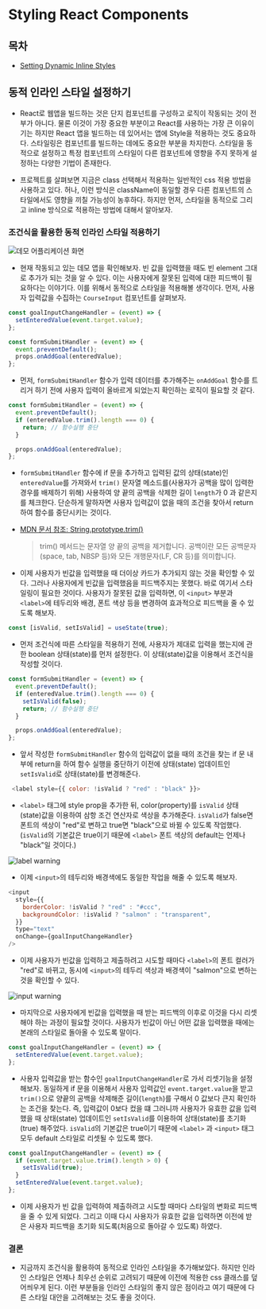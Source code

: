 # Styling React Components

## 목차

- [Setting Dynamic Inline Styles](#동적-인라인-스타일-설정하기)

## 동적 인라인 스타일 설정하기

- React로 웹앱을 빌드하는 것은 단지 컴포넌트를 구성하고 로직이 작동되는 것이 전부가 아니다. 물론 이것이 가장 중요한 부분이고 React를 사용하는 가장 큰 이유이기는 하지만 React 앱을 빌드하는 데 있어서는 앱에 Style을 적용하는 것도 중요하다. 스타일링은 컴포넌트를 빌드하는 데에도 중요한 부분을 차지한다. 스타일을 동적으로 설정하고 특정 컴포넌트의 스타일이 다른 컴포넌트에 영향을 주지 못하게 설정하는 다양한 기법이 존재한다.

- 프로젝트를 살펴보면 지금은 class 선택해서 적용하는 일반적인 css 적용 방법을 사용하고 있다. 허나, 이런 방식은 className이 동일할 경우 다른 컴포넌트의 스타일에서도 영향을 끼칠 가능성이 농후하다. 하지만 먼저, 스타일을 동적으로 그리고 inline 방식으로 적용하는 방법에 대해서 알아보자.

### 조건식을 활용한 동적 인라인 스타일 적용하기

![데모 어플리케이션 화면](https://user-images.githubusercontent.com/53133662/157377938-b24e7cd2-40f0-48cf-9644-4c4dc8035b15.png)

- 현재 작동되고 있는 데모 앱을 확인해보자. 빈 값을 입력했을 때도 빈 element 그대로 추가가 되는 것을 알 수 있다. 이는 사용자에게 잘못된 입력에 대한 피드백이 필요하다는 이야기다. 이를 위해서 동적으로 스타일을 적용해볼 생각이다. 먼저, 사용자 입력값을 수집하는 `CourseInput` 컴포넌트를 살펴보자.

```js
const goalInputChangeHandler = (event) => {
  setEnteredValue(event.target.value);
};

const formSubmitHandler = (event) => {
  event.preventDefault();
  props.onAddGoal(enteredValue);
};
```

- 먼저, `formSubmitHandler` 함수가 입력 데이터를 추가해주는 `onAddGoal` 함수를 트리거 하기 전에 사용자 입력이 올바르게 되었는지 확인하는 로직이 필요할 것 같다.

```js
const formSubmitHandler = (event) => {
  event.preventDefault();
  if (enteredValue.trim().length === 0) {
    return; // 함수실행 중단
  }

  props.onAddGoal(enteredValue);
};
```

- `formSubmitHandler` 함수에 if 문을 추가하고 입력된 값의 상태(state)인 `enteredValue`를 가져와서 `trim()` 문자열 메소드를(사용자가 공백을 많이 입력한 경우를 배제하기 위해) 사용하여 양 끝의 공백을 삭제한 길이 `length`가 0 과 같은지를 체크한다. 단순하게 말하자면 사용자 입력값이 없을 때의 조건을 찾아서 return 하여 함수를 중단시키는 것이다.
- [MDN 문서 참조: String.prototype.trim()](https://developer.mozilla.org/ko/docs/Web/JavaScript/Reference/Global_Objects/String/Trim)

  > trim() 메서드는 문자열 양 끝의 공백을 제거합니다. 공백이란 모든 공백문자(space, tab, NBSP 등)와 모든 개행문자(LF, CR 등)를 의미합니다.

- 이제 사용자가 빈값을 입력했을 때 더이상 카드가 추가되지 않는 것을 확인할 수 있다. 그러나 사용자에게 빈값을 입력했음을 피드백주지는 못했다. 바로 여기서 스타일링이 필요한 것이다. 사용자가 잘못된 값을 입력하면, 이 `<input>` 부분과 `<label>`에 테두리와 배경, 폰트 색상 등을 변경하여 효과적으로 피드백을 줄 수 있도록 해보자.

```js
const [isValid, setIsValid] = useState(true);
```

- 먼저 조건식에 따른 스타일을 적용하기 전에, 사용자가 제대로 입력을 했는지에 관한 boolean 상태(state)를 먼저 설정한다. 이 상태(state)값을 이용해서 조건식을 작성할 것이다.

```js
const formSubmitHandler = (event) => {
  event.preventDefault();
  if (enteredValue.trim().length === 0) {
    setIsValid(false);
    return; // 함수실행 중단
  }

  props.onAddGoal(enteredValue);
};
```

- 앞서 작성한 `formSubmitHandler` 함수의 입력값이 없을 때의 조건을 찾는 if 문 내부에 return을 하여 함수 실행을 중단하기 이전에 상태(state) 업데이트인 `setIsValid`로 상태(state)를 변경해준다.

```js
 <label style={{ color: !isValid ? "red" : "black" }}>
```

- `<label>` 태그에 style prop을 추가한 뒤, color(property)를 `isValid` 상태(state)값을 이용하여 삼항 조건 연산자로 색상을 추가해준다. `isValid`가 false면 폰트의 색상이 "red"로 변하고 true면 "black"으로 바뀔 수 있도록 작업했다. (`isValid`의 기본값은 true이기 때문에 `<label>` 폰트 색상의 default는 언제나 "black"일 것이다.)

![label warning](https://user-images.githubusercontent.com/53133662/157380695-92c03b78-3049-4e62-9f39-9a49f45191c3.png)

- 이제 `<input>`의 테두리와 배경색에도 동일한 작업을 해줄 수 있도록 해보자.

```js
<input
  style={{
    borderColor: !isValid ? "red" : "#ccc",
    backgroundColor: !isValid ? "salmon" : "transparent",
  }}
  type="text"
  onChange={goalInputChangeHandler}
/>
```

- 이제 사용자가 빈값을 입력하고 제출하려고 시도할 때마다 `<label>`의 폰트 컬러가 "red"로 바뀌고, 동시에 `<input>`의 테두리 색상과 배경색이 "salmon"으로 변하는 것을 확인할 수 있다.

![input warning](https://user-images.githubusercontent.com/53133662/157386480-52c9cd64-fdf2-4811-816c-f6728baeb1e9.png)

- 마지막으로 사용자에게 빈값을 입력했을 때 받는 피드백의 이후로 이것을 다시 리셋해야 하는 과정이 필요할 것이다. 사용자가 빈값이 아닌 어떤 값을 입력했을 때에는 본래의 스타일로 돌아올 수 있도록 말이다.

```js
const goalInputChangeHandler = (event) => {
  setEnteredValue(event.target.value);
};
```

- 사용자 입력값을 받는 함수인 `goalInputChangeHandler`로 가서 리셋기능을 설정해보자. 동일하게 if 문을 이용해서 사용자 입력값인 `event.target.value`을 받고 `trim()`으로 양끝의 공백을 삭제해준 길이(`length`)를 구해서 0 값보다 큰지 확인하는 조건을 찾는다. 즉, 입력값이 0보다 컸을 떄 그러니까 사용자가 유효한 값을 입력했을 때 상태(state) 업데이트인 `setIsValid`를 이용하여 상태(state)를 초기화(true) 해주었다. `isValid`의 기본값은 true이기 때문에 `<label>` 과 `<input>` 태그 모두 default 스타일로 리셋될 수 있도록 했다.

```js
const goalInputChangeHandler = (event) => {
  if (event.target.value.trim().length > 0) {
    setIsValid(true);
  }
  setEnteredValue(event.target.value);
};
```

- 이제 사용자가 빈 값을 입력하여 제출하려고 시도할 때마다 스타일의 변화로 피드백을 줄 수 있게 되었다. 그리고 이때 다시 사용자가 유효한 값을 입력하면 이전에 받은 사용자 피드백을 초기화 되도록(처음으로 돌아갈 수 있도록) 하였다.

### 결론

- 지금까지 조건식을 활용하여 동적으로 인라인 스타일을 추가해보았다. 하지만 인라인 스타일은 언제나 최우선 순위로 고려되기 때문에 이전에 적용한 css 클래스를 덮어씌우게 된다. 이런 부분들을 인라인 스타일의 좋지 않은 점이라고 여기 때문에 다른 스타일 대안을 고려해보는 것도 좋을 것이다.

</br>
